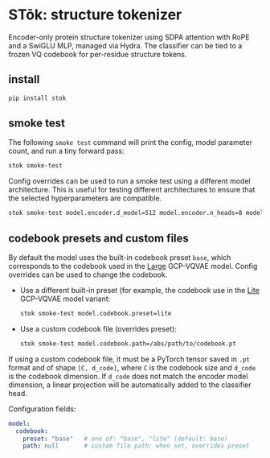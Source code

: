 # STōk: structure tokenizer

Encoder-only protein structure tokenizer using SDPA attention with RoPE and a SwiGLU MLP, managed via Hydra. The classifier can be tied to a frozen VQ codebook for per-residue structure tokens.

## install

```bash
pip install stok
```

## smoke test

The following `smoke test` command will print the config, model parameter count, and run a tiny forward pass:

```bash
stok smoke-test
```

Config overrides can be used to run a smoke test using a different model architecture. This is useful for testing different architectures to ensure that the selected hyperparameters are compatible.

```bash
stok smoke-test model.encoder.d_model=512 model.encoder.n_heads=8 model.encoder.n_layers=6
```

## codebook presets and custom files

By default the model uses the built-in codebook preset `base`, which corresponds to the codebook used in the [Large](https://github.com/mahdip72/vq_encoder_decoder?tab=readme-ov-file#pretrained-models) GCP-VQVAE model. Config overrides can be used to change the codebook.

- Use a different built-in preset (for example, the codebook use in the [Lite](https://github.com/mahdip72/vq_encoder_decoder?tab=readme-ov-file#pretrained-models) GCP-VQVAE model variant:

  ```bash
  stok smoke-test model.codebook.preset=lite
  ```

- Use a custom codebook file (overrides preset):

  ```bash
  stok smoke-test model.codebook.path=/abs/path/to/codebook.pt
  ```
If using a custom codebook file, it must be a PyTorch tensor saved in `.pt` format and of shape `[C, d_code]`, where `C` is the codebook size and `d_code` is the codebook dimension. If `d_code` does not match the encoder model dimension, a linear projection will be automatically added to the classifier head.


Configuration fields:

```yaml
model:
  codebook:
    preset: "base"   # one of: "base", "lite" (default: base)
    path: null       # custom file path; when set, overrides preset
```
